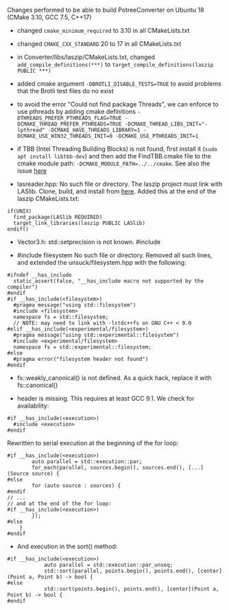 Changes performed to be able to build PotreeConverter on Ubuntu 18 (CMake 3.10, GCC 7.5, C++17)

 * changed `cmake_minimum_required` to 3.10 in all CMakeLists.txt
 * changed `CMAKE_CXX_STANDARD` 20 to 17 in all CMakeLists.txt
 * in Converter/libs/laszip/CMakeLists.txt, changed `add_compile_definitions(***)` to `target_compile_definitions(laszip PUBLIC ***)`
 * added cmake argument `-DBROTLI_DISABLE_TESTS=TRUE` to avoid problems that the Brotli test files do no exist
 * to avoid the error "Could not find package Threads", we can enforce to use pthreads by adding cmake definitions `-DTHREADS_PREFER_PTHREADS_FLAG=TRUE -DCMAKE_THREAD_PREFER_PTHREADS=TRUE -DCMAKE_THREAD_LIBS_INIT="-lpthread" -DCMAKE_HAVE_THREADS_LIBRARY=1 -DCMAKE_USE_WIN32_THREADS_INIT=0 -DCMAKE_USE_PTHREADS_INIT=1`
 * if TBB (Intel Threading Building Blocks) is not found, first install it (`sudo apt install libtbb-dev`) and then add the FindTBB.cmake file to the cmake module path: `-DCMAKE_MODULE_PATH=../../cmake`. See also the issue [here](https://github.com/potree/PotreeConverter/issues/447)

 * lasreader.hpp: No such file or directory. The laszip project must link with LASlib. Clone, build, and install from [here](https://github.com/LAStools/LAStools). Added this at the end of the laszip CMakeLists.txt: 
```
if(UNIX)
  find_package(LASlib REQUIRED)
  target_link_libraries(laszip PUBLIC LASlib)
endif()
```

 * Vector3.h: std::setprecision is not known. #include <iomanip>

 * #include filesystem No such file or directory. Removed all such lines, and extended the unsuck/filesystem.hpp with the following:
```
#ifndef __has_include
  static_assert(false, "__has_include macro not supported by the compiler")
#endif
#if __has_include(<filesystem>)
  #pragma message("using std::filesystem")
  #include <filesystem>
  namespace fs = std::filesystem;
  // NOTE: may need to link with -lstdc++fs on GNU C++ < 9.0
#elif __has_include(<experimental/filesystem>)
  #pragma message("using std::experimental::filesystem")
  #include <experimental/filesystem>
  namespace fs = std::experimental::filesystem;
#else
  #pragma error("filesystem header not found")
#endif
```
 * fs::weakly_canonical() is not defined. As a quick hack, replace it with fs::canonical()

 * header <execution> is missing. This requires at least GCC 9.1. We check for availability:
```
#if __has_include(<execution>)
  #include <execution>
#endif
```
Rewritten to serial execution at the beginning of the for loop:
```
#if __has_include(<execution>)
        auto parallel = std::execution::par;
        for_each(parallel, sources.begin(), sources.end(), [...](Source source) {
#else
        for (auto source : sources) {
#endif
// ...
// and at the end of the for loop:
#if __has_include(<execution>)
        });
#else
    }
#endif
```

 * And execution in the sort() method:
```
#if __has_include(<execution>)
            auto parallel = std::execution::par_unseq;
            std::sort(parallel, points.begin(), points.end(), [center](Point a, Point b) -> bool {
#else
            std::sort(points.begin(), points.end(), [center](Point a, Point b) -> bool {
#endif
```


